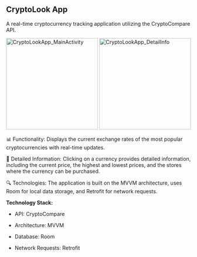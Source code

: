 ## CryptoLook App
A real-time cryptocurrency tracking application utilizing the CryptoCompare API.

<p>
 <img width="250px" src="https://github.com/unoth/CryptoLookApp/assets/96779254/5d0250f4-1f86-4b26-b4ab-f07b2f321e25" alt="CryptoLookApp_MainActivity"/>
 <img width="250px" src="https://github.com/unoth/CryptoLookApp/assets/96779254/0e0502db-29ba-4fa9-adad-0bd67c3b0475" alt="CryptoLookApp_DetailInfo"/>
</p>


📊 Functionality: Displays the current exchange rates of the most popular cryptocurrencies with real-time updates.

📲 Detailed Information: Clicking on a currency provides detailed information, including the current price, the highest and lowest prices, and the stores where the currency can be purchased.

🔍 Technologies: The application is built on the MVVM architecture, uses Room for local data storage, and Retrofit for network requests.



**Technology Stack:**

- API: CryptoCompare

- Architecture: MVVM

- Database: Room

- Network Requests: Retrofit
